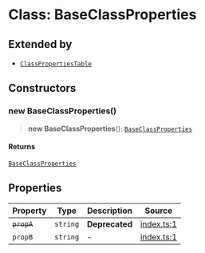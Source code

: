 # Class: BaseClassProperties

## Extended by

- [`ClassPropertiesTable`](ClassPropertiesTable.md)

## Constructors

### new BaseClassProperties()

> **new BaseClassProperties**(): [`BaseClassProperties`](BaseClassProperties.md)

#### Returns

[`BaseClassProperties`](BaseClassProperties.md)

## Properties

| Property | Type | Description | Source |
| ------ | ------ | ------ | ------ |
| ~~`propA`~~ | `string` | **Deprecated** | [index.ts:1](http://source-url) |
| `propB` | `string` | - | [index.ts:1](http://source-url) |
